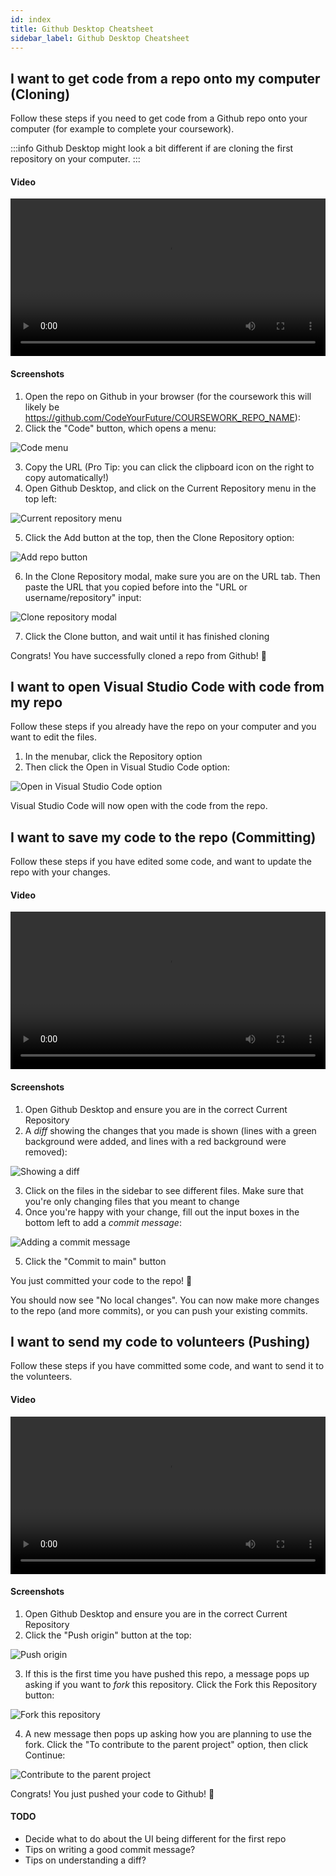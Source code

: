 ```yaml
---
id: index
title: Github Desktop Cheatsheet
sidebar_label: Github Desktop Cheatsheet
---
```


## I want to get code from a repo onto my computer (Cloning)

Follow these steps if you need to get code from a Github repo onto your computer (for example to complete your coursework).

:::info
Github Desktop might look a bit different if are cloning the first repository on your computer.
:::

#### Video

<video width="100%" controls>
  <source src={require('./assets/cloning-video.mp4').default} />
</video>

#### Screenshots

1. Open the repo on Github in your browser (for the coursework this will likely be https://github.com/CodeYourFuture/COURSEWORK_REPO_NAME):
2. Click the "Code" button, which opens a menu:

![Code menu](./assets/cloning-1.png)

3. Copy the URL (Pro Tip: you can click the clipboard icon on the right to copy automatically!)
4. Open Github Desktop, and click on the Current Repository menu in the top left:

![Current repository menu](./assets/cloning-2.png)

5. Click the Add button at the top, then the Clone Repository option:

![Add repo button](./assets/cloning-3.png)

6. In the Clone Repository modal, make sure you are on the URL tab. Then paste the URL that you copied before into the "URL or username/repository" input:

![Clone repository modal](./assets/cloning-4.png)

7. Click the Clone button, and wait until it has finished cloning

Congrats! You have successfully cloned a repo from Github! 🎉

## I want to open Visual Studio Code with code from my repo

Follow these steps if you already have the repo on your computer and you want to edit the files.

1. In the menubar, click the Repository option
2. Then click the Open in Visual Studio Code option:

![Open in Visual Studio Code option](./assets/opening-vscode.png)

Visual Studio Code will now open with the code from the repo.

## I want to save my code to the repo (Committing)

Follow these steps if you have edited some code, and want to update the repo with your changes.

#### Video

<video width="100%" controls>
  <source src={require('./assets/committing-video.mp4').default} />
</video>

#### Screenshots

1. Open Github Desktop and ensure you are in the correct Current Repository
2. A _diff_ showing the changes that you made is shown (lines with a green background were added, and lines with a red background were removed):

![Showing a diff](./assets/committing-1.png)

3. Click on the files in the sidebar to see different files. Make sure that you're only changing files that you meant to change
4. Once you're happy with your change, fill out the input boxes in the bottom left to add a _commit message_:

![Adding a commit message](./assets/committing-2.png)

5. Click the "Commit to main" button

You just committed your code to the repo! 🎉

You should now see "No local changes". You can now make more changes to the repo (and more commits), or you can push your existing commits.

## I want to send my code to volunteers (Pushing)

Follow these steps if you have committed some code, and want to send it to the volunteers.

#### Video

<video width="100%" controls>
  <source src={require('./assets/pushing-video.mp4').default} />
</video>

#### Screenshots

1. Open Github Desktop and ensure you are in the correct Current Repository
2. Click the "Push origin" button at the top:

![Push origin](./assets/pushing-1.png)

3. If this is the first time you have pushed this repo, a message pops up asking if you want to _fork_ this repository. Click the Fork this Repository button:

![Fork this repository](./assets/pushing-2.png)

4. A new message then pops up asking how you are planning to use the fork. Click the "To contribute to the parent project" option, then click Continue:

![Contribute to the parent project](./assets/pushing-3.png)

Congrats! You just pushed your code to Github! 🎉

#### TODO

- Decide what to do about the UI being different for the first repo
- Tips on writing a good commit message?
- Tips on understanding a diff?
